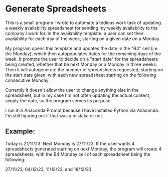 # Generate Spreadsheets

This is a small program I wrote to automate a tedious work task of updating a weekly availability spreadsheet for sending my weekly availability to the company I work for. In the availability template, a user can set their availability for each day of the week, starting on a given date on a Monday.

My program opens this template and updates the date in the "B4" cell (i.e. the Monday), which then autopopulates dates for the remaining days of the week. It prompts the user to decide on a "start date" for the spreadsheets being created, whether that be next Monday or a Monday in three weeks. Then it will autogenerate the number of spreadsheets requested, starting on the start date given, with each new spreadsheet starting on the following consecutive Monday.

Currently it doesn't allow the user to change anything else in the spreadsheet, but in my case I'm not often updating the actual content, simply the date, so the program serves its purpose.

I run it in Anaconda Prompt because I have installed Python via Anaconda. I'm still figuring out if that was a mistake or not.


## Example:

Today is 21/11/23. Next Monday is 27/11/23. If the user wants 4 spreadsheets generated starting on next Monday, the program will create 4 spreadsheets, with the B4 Monday cell of each spreadsheet being the following:

27/11/23, 04/12/23, 11/12/23, and 18/12/23.
